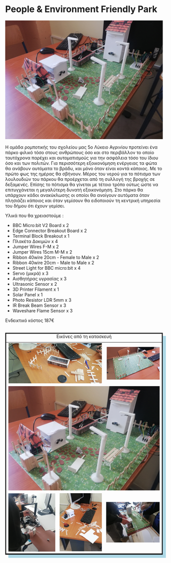 # People & Environment Friendly Park

<p align="center">
  <img src="./pic//intro.jpg" width="650" >
</p>

Η ομάδα ρομποτικής του σχολείου μας 5o Λύκειο Αγρινίου προτείνει ένα πάρκο φιλικό τόσο στους ανθρώπους όσο και στο περιβάλλον το οποίο ταυτόχρονα παρέχει και αυτοματισμούς για την ασφάλεια τόσο του ίδιου όσο και των πολιτών.
Για περισσότερη εξοικονόμηση ενέργειας τα φώτα θα ανάβουν αυτόματα το βράδυ, και μόνο όταν είναι κοντά κάποιος. Με το πρώτο φως της ημέρας θα σβήνουν. Μέρος του νερού για το πότισμα των λουλουδιών του πάρκου θα προέρχεται από τη συλλογή της βροχής σε δεξαμενές. Επίσης το πότισμα θα γίνεται με τέτοιο τρόπο ούτως ώστε να επιτυγχάνεται η μεγαλύτερη δυνατή εξοικονόμηση. Στο πάρκο θα υπάρχουν κάδοι ανακύκλωσης οι οποίοι θα ανοίγουν αυτόματα όταν πλησιάζει κάποιος και όταν γεμίσουν θα ειδοποιούν τη κεντρική υπηρεσία του δήμου ότι έχουν γεμίσει. 
  

Υλικά που θα χρειαστούμε :
<ul>
  <li>BBC Micro:bit V2 Board x 2  </li>
  <li>Edge Connector Breakout Board x 2  </li>
  <li>Terminal Block Breakout x 1  </li>
  <li>Πλακέτα Δοκιμών x 4  </li>
  <li>Jumper Wires F-M x 2  </li>
  <li>Jumper Wires 15cm Μ-Μ x 2  </li>
  <li>Ribbon 40wire 20cm - Female to Μale x 2  </li>
  <li>Ribbon 40wire 20cm - Male to Male x 2  </li>
  <li>Street Light for BBC micro:bit x 4  </li>
  <li>Servo (μικρά) x 3  </li>
  <li>Αισθητήρας υγρασίας x 3  </li>
  <li>Ultrasonic Sensor x 2  </li>
  <li>3D Printer Filament x 1  </li>
  <li>Solar Panel x 1  </li>
  <li>Photo Resistor LDR 5mm x 3  </li>
  <li>IR Break Beam Sensor x 3  </li>
  <li>Waveshare Flame Sensor x 3  </li>
</ul>
Ενδεικτικό κόστος 				187€
<br><br>
<table style="border: 3px solid; box-shadow: 10px 10px lightblue;">
<caption style="text-align: center;">Εικόνες από τη κατασκευή</caption>
<tbody>
<tr>
	<td colspan="2"><a href="https://raw.githubusercontent.com/5lykagrin/People_-_Environment_Friendly_Park/refs/heads/main/pic/top2.jpg" data-lightbox="gal[11380]" target="_blank" rel="noopener"> <img decoding="async" src="https://raw.githubusercontent.com/5lykagrin/People_-_Environment_Friendly_Park/refs/heads/main/pic/top2.jpg" width="350" /> </a></td>
	<td><a href="https://raw.githubusercontent.com/5lykagrin/People_-_Environment_Friendly_Park/refs/heads/main/pic/top1.jpg" data-lightbox="gal[11380]" target="_blank" rel="noopener"> <img decoding="async" src="https://raw.githubusercontent.com/5lykagrin/People_-_Environment_Friendly_Park/refs/heads/main/pic/top1.jpg" width="240" /> </a></td>
</tr>
<tr>
	<td colspan="4" align="center"> <a href="https://raw.githubusercontent.com/5lykagrin/People_-_Environment_Friendly_Park/refs/heads/main/pic/middle1.jpg" data-lightbox="gal[11380]" target="_blank" rel="noopener"> <img decoding="async" src="https://raw.githubusercontent.com/5lykagrin/People_-_Environment_Friendly_Park/refs/heads/main/pic/middle1.jpg" width="520" /></a></td>
</tr>
<tr>
	<td><center><a href="https://raw.githubusercontent.com/5lykagrin/People_-_Environment_Friendly_Park/refs/heads/main/pic/bottom1.jpg" data-lightbox="gal[11380]" target="_blank" rel="noopener"> <img decoding="async" src="https://raw.githubusercontent.com/5lykagrin/People_-_Environment_Friendly_Park/refs/heads/main/pic/bottom1.jpg" width="210" /> </a></td>
	<td><center><a href="https://raw.githubusercontent.com/5lykagrin/People_-_Environment_Friendly_Park/refs/heads/main/pic/bottom2.jpg" data-lightbox="gal[11380]" target="_blank" rel="noopener"> <img decoding="async" src="https://raw.githubusercontent.com/5lykagrin/People_-_Environment_Friendly_Park/refs/heads/main/pic/bottom2.jpg" width="190" /> </a></td>
	<td><center><a href="https://raw.githubusercontent.com/5lykagrin/People_-_Environment_Friendly_Park/refs/heads/main/pic/bottom3.jpg" data-lightbox="gal[11380]" target="_blank" rel="noopener"> <img decoding="async" src="https://raw.githubusercontent.com/5lykagrin/People_-_Environment_Friendly_Park/refs/heads/main/pic/bottom3.jpg" width="230" /> </a></td>
</tr>
</tbody>
</table>
